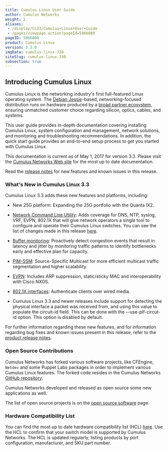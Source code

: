 ```yaml
---
title: Cumulus Linux User Guide
author: Cumulus Networks
weight: 1
aliases:
 - /display/CL33/Cumulus+Linux+User+Guide
 - /pages/viewpage.action?pageId=5866080
pageID: 5866080
product: Cumulus Linux
version: 3.3.0
imgData: cumulus-linux-330
siteSlug: cumulus-linux-330
subsection: true
---
```

## Introducing Cumulus Linux</span>

Cumulus Linux is the networking industry's first full-featured Linux
operating system. The [Debian
Jessie](https://www.debian.org/releases/jessie/)-based,
networking-focused distribution runs on hardware produced by a [broad
partner ecosystem](http://cumulusnetworks.com/hcl/), ensuring unmatched
customer choice regarding silicon, optics, cables, and systems.

This user guide provides in-depth documentation covering installing
Cumulus Linux, system configuration and management, network solutions,
and monitoring and troubleshooting recommendations. In addition, the
quick start guide provides an end-to-end setup process to get you
started with Cumulus Linux.

This documentation is current as of May 1, 2017 for version 3.3. Please
visit the [Cumulus Networks Web site](http://docs.cumulusnetworks.com)
for the most up to date documentation.

Read the [release
notes](https://support.cumulusnetworks.com/hc/en-us/articles/115002201048)
for new features and known issues in this release.

### What's New in Cumulus Linux 3.3</span>

Cumulus Linux 3.3 adds these new features and platforms, including:

  - New 25G platform: Expanding the 25G portfolio with the Quanta IX2.

  - [Network Command Line
    Utility](/version/cumulus-linux-330/System-Configuration/Network-Command-Line-Utility):
    Adds coverage for DNS, NTP, syslog, VRF, EVPN, 802.1X that will give
    network operators a single tool to configure and operate their
    Cumulus Linux switches. You can see the list of changes made in this
    release
    [here](https://support.cumulusnetworks.com/hc/en-us/articles/115005751268).

  - [Buffer
    monitoring](/version/cumulus-linux-330/Monitoring-and-Troubleshooting/Buffer-Monitoring):
    Proactively detect congestion events that result in latency and
    jitter by monitoring traffic patterns to identify bottlenecks early
    and effective plan for capacity.

  - [PIM-SSM](/version/cumulus-linux-330/Layer-Three/Protocol-Independent-Multicast-PIM):
    Source-Specific Multicast for more efficient multicast traffic
    segmentation and higher scalability.

  - [EVPN](/version/cumulus-linux-330/Network-Virtualization/Ethernet-Virtual-Private-Network-EVPN):
    Includes ARP suppression, static/sticky MAC and interoperability
    with Cisco NXOS.

  - [802.1X
    interfaces](/version/cumulus-linux-330/Interface-Configuration-and-Management/802.1X-Interfaces):
    Authenticate clients over wired media.

  - Cumulus Linux 3.3 and newer releases include support for detecting
    the physical interface a packet was received from, and using this
    value to populate the circuit-id field. This can be done with the
    --use-pif-circut-id option. This option is disabled by default.

For further information regarding these new features, and for
information regarding bug fixes and known issues present in this
release, refer to the [product release
notes](https://support.cumulusnetworks.com/hc/en-us/articles/115005751148).

### Open Source Contributions</span>

Cumulus Networks has forked various software projects, like CFEngine,
`Netdev` and some Puppet Labs packages in order to implement various
Cumulus Linux features. The forked code resides in the Cumulus Networks
[GitHub repository](https://github.com/CumulusNetworks).

Cumulus Networks developed and released as open source some new
applications as well.

The list of open source projects is on the [open source
software](http://oss.cumulusnetworks.com/) page.

### Hardware Compatibility List</span>

You can find the most up to date hardware compatibility list (HCL)
[here](http://cumulusnetworks.com/hcl/). Use the HCL to confirm that
your switch model is supported by Cumulus Networks. The HCL is updated
regularly, listing products by port configuration, manufacturer, and SKU
part number.

<article id="html-search-results" class="ht-content" style="display: none;">

</article>

<footer id="ht-footer">

</footer>
